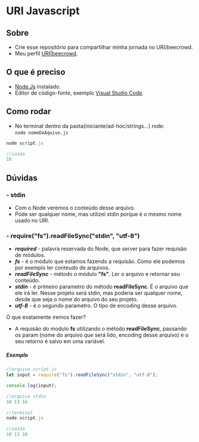 # URI Javascript

## Sobre
- Crie esse repositório para compartilhar minha jornada no URI/beecrowd.
- Meu perfil [URI|beecrowd](https://www.beecrowd.com.br/judge/pt/profile/596807).

## O que é preciso
- [Node.Js](https://nodejs.org/en/) instalado.
- Editor de código-fonte, exemplo [Visual Studio Code](https://code.visualstudio.com/node).

## Como rodar
- No terminal dentro da pasta(iniciante/ad-hoc/strings...) rode: </br>
<code>node nomeDoAquivo.js</code>

```javascript
node script.js

//saída 
10
```

## Dúvidas

### - stdin
- Com o Node veremos o conteúdo desse arquivo.
- Pode ser qualquer nome, mas utilizei stdin porque é o mesmo nome usado no URI.

### - require("fs").readFileSync("stdin", "utf-8")
- ***required*** - palavra reservada do Node, que server para fazer requisão de módulos.
- ***fs*** - é o módulo que estamos fazendo a requisão. Como ele podemos por exemplo ler conteudo de arquivos.
- ***readFileSync*** - método o módulo **"fs"**. Ler o arquivo e retornar seu conteúdo. 
- ***stdin*** - é  primeiro parametro do método **readFileSync**. É o arquivo que ele irá ler. Nesse projeto será stdin, mas poderia ser qualquer nome, desde que seja o nome do arquivo do seu projeto.
- ***utf-8*** - é o segundo parametro. O tipo de  encoding desse arquivo.

O que exatamente iremos fazer? <br>
- A requisão do modulo **fs** utilizando o método **readFileSync**, passando os param (nome do arquivo que será lido, encoding desse arquivo) e o seu retorno é salvo em uma variável.

##### Exemplo

```Javascript
//arquivo script.js
let input = require("fs").readFileSync("stdin", "utf-8");

console.log(input);

//arquivo stdin
10 13 16

//terminal
node script.js

//saída
10 13 16

```
